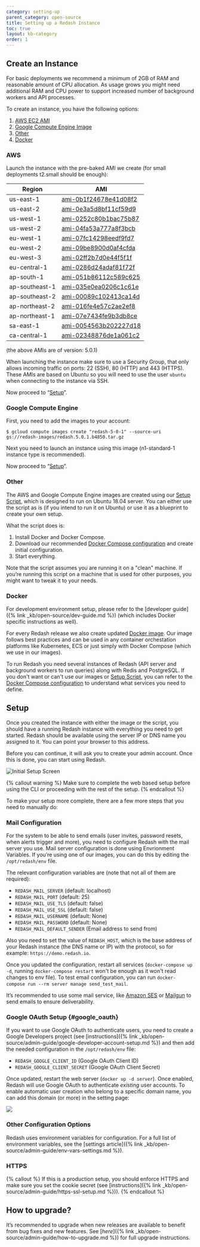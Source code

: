 ```yaml
---
category: setting-up
parent_category: open-source
title: Setting up a Redash Instance
toc: true
layout: kb-category
order: 1
---
```


## Create an Instance

For basic deployments we recommend a minimum of 2GB of RAM and reasonable amount of CPU allocation. As usage grows you might need additional RAM and CPU power to support increased number of background workers and API processes.

To create an instance, you have the following options:

1. [AWS EC2 AMI](#aws)
2. [Google Compute Engine Image](#gce)
3. [Other](#other)
4. [Docker](#docker)

### <a name="aws"></a> AWS

Launch the instance with the pre-baked AMI we create (for small deployments t2.small should be enough):

| Region | AMI |
| ------------- | -------------|
| us-east-1 | [ami-0b1f24678e41d08f2](https://console.aws.amazon.com/ec2/home?region=us-east-1#LaunchInstanceWizard:ami=ami-0b1f24678e41d08f2) |
| us-east-2 | [ami-0e3a5d8bf11cf59d9](https://console.aws.amazon.com/ec2/home?region=us-east-2#LaunchInstanceWizard:ami=ami-0e3a5d8bf11cf59d9) |
| us-west-1 | [ami-0252c80b1bac75b87](https://console.aws.amazon.com/ec2/home?region=us-west-1#LaunchInstanceWizard:ami=ami-0252c80b1bac75b87) |
| us-west-2 | [ami-04fa53a777a8f3bcb](https://console.aws.amazon.com/ec2/home?region=us-west-2#LaunchInstanceWizard:ami=ami-04fa53a777a8f3bcb) |
| eu-west-1 | [ami-07fc14298eedf9fd7](https://console.aws.amazon.com/ec2/home?region=eu-west-1#LaunchInstanceWizard:ami=ami-07fc14298eedf9fd7) |
| eu-west-2 | [ami-09be8900d0af4cfda](https://console.aws.amazon.com/ec2/home?region=eu-west-2#LaunchInstanceWizard:ami=ami-09be8900d0af4cfda) |
| eu-west-3 | [ami-02ff2b7d0e44f5f1f](https://console.aws.amazon.com/ec2/home?region=eu-west-3#LaunchInstanceWizard:ami=ami-02ff2b7d0e44f5f1f) |
| eu-central-1 | [ami-0286d24adaf81f72f](https://console.aws.amazon.com/ec2/home?region=eu-central-1#LaunchInstanceWizard:ami=ami-0286d24adaf81f72f) |
| ap-south-1 | [ami-051b86112c589c625](https://console.aws.amazon.com/ec2/home?region=ap-south-1#LaunchInstanceWizard:ami=ami-051b86112c589c625) |
| ap-southeast-1 | [ami-035e0ea0206c1c61e](https://console.aws.amazon.com/ec2/home?region=ap-southeast-1#LaunchInstanceWizard:ami=ami-035e0ea0206c1c61e) |
| ap-southeast-2 | [ami-00089c102413ca14d](https://console.aws.amazon.com/ec2/home?region=ap-southeast-2#LaunchInstanceWizard:ami=ami-00089c102413ca14d) |
| ap-northeast-2 | [ami-016fe4e57c2ae2ef8](https://console.aws.amazon.com/ec2/home?region=ap-northeast-2#LaunchInstanceWizard:ami=ami-016fe4e57c2ae2ef8) |
| ap-northeast-1 | [ami-07e7434fe9b3db8ce](https://console.aws.amazon.com/ec2/home?region=ap-northeast-1#LaunchInstanceWizard:ami=ami-07e7434fe9b3db8ce) |
| sa-east-1 | [ami-0054563b202227d18](https://console.aws.amazon.com/ec2/home?region=sa-east-1#LaunchInstanceWizard:ami=ami-0054563b202227d18) |
| ca-central-1 | [ami-02348876de1a061c2](https://console.aws.amazon.com/ec2/home?region=ca-central-1#LaunchInstanceWizard:ami=ami-02348876de1a061c2) |

(the above AMIs are of version: 5.0.1)

When launching the instance make sure to use a Security Group, that only allows incoming traffic on ports: 22 (SSH), 80 (HTTP) and 443 (HTTPS). These AMIs are based on Ubuntu so you will need to use the user `ubuntu` when connecting to the instance via SSH.

Now proceed to “[Setup](#setup-redash-instance-setup)”.

### <a name="gce"></a> Google Compute Engine

First, you need to add the images to your account:

```
$ gcloud compute images create "redash-5-0-1" --source-uri gs://redash-images/redash.5.0.1.b4850.tar.gz
```

Next you need to launch an instance using this image (n1-standard-1 instance type is recommended).

Now proceed to “[Setup](#setup-redash-instance-setup)”.

### <a name="other"></a> Other

The AWS and Google Compute Engine images are created using our [Setup Script](https://github.com/getredash/redash/tree/master/setup), which is designed to run on Ubuntu 18.04 server. You can either use the script as is (if you intend to run it on Ubuntu) or use it as a blueprint to create your own setup.

What the script does is:

1. Install Docker and Docker Compose.
2. Download our recommended [Docker Compose configuration](https://github.com/getredash/redash/blob/master/setup/docker-compose.yml) and create initial configuration.
3. Start everything.

Note that the script assumes you are running it on a "clean" machine. If you’re running this script on a machine that is used for other purposes, you might want to tweak it to your needs.

### <a name="docker"></a> Docker

For development environment setup, please refer to the [developer guide]({% link _kb/open-source/dev-guide.md %}) (which includes Docker specific instructions as well).

For every Redash release we also create updated [Docker image](https://hub.docker.com/r/redash/redash). Our image follows best practices and can be used in any container orchestation platforms like Kubernetes, ECS or just simply with Docker Compose (which we use in our images).

To run Redash you need several instances of Redash (API server and background workers to run queries) along with Redis and PostgreSQL. If you don't want or can't use our images or [Setup Script](https://github.com/getredash/redash/tree/master/setup), you can refer to the [Docker Compose configuration](https://github.com/getredash/redash/blob/master/setup/docker-compose.yml) to understand what services you need to define.

## <a name="setup-redash-instance-setup"></a> Setup

Once you created the instance with either the image or the script, you should have a running Redash instance with everything you need to get started. Redash should be available using the server IP or DNS name you assigned to it. You can point your browser to this address. 

Before you can continue, it will ask you to create your admin account. Once this is done, you can start using Redash. 

![Initial Setup Screen](/assets/images/docs/redash_initial_setup.png)

{% callout warning %}
Make sure to complete the web based setup before using the CLI or proceeding with the rest of the setup.
{% endcallout %}

To make your setup more complete, there are a few more steps that you need to manually do:

### Mail Configuration

For the system to be able to send emails (user invites, password resets, when alerts trigger and more), you need to configure Redash with the mail server you use. Mail server configuration is done using Envrionment Variables. If you’re using one of our images, you can do this by editing the `/opt/redash/env` file.

The relevant configuration variables are (note that not all of them are required):

* `REDASH_MAIL_SERVER` (default: localhost)
* `REDASH_MAIL_PORT` (default: 25)
* `REDASH_MAIL_USE_TLS` (default: false)
* `REDASH_MAIL_USE_SSL` (default: false)
* `REDASH_MAIL_USERNAME` (default: None)
* `REDASH_MAIL_PASSWORD` (default: None)
* `REDASH_MAIL_DEFAULT_SENDER` (Email address to send from)

Also you need to set the value of `REDASH_HOST`, which is the base address of your Redash instance (the DNS name or IP) with the protocol, so for example: `https://demo.redash.io`.

Once you updated the configuration, restart all services (`docker-compose up -d`, running `docker-compose restart` won't be enough as it won't read changes to env file). To test email configuration, you can run `docker-compose run --rm server manage send_test_mail`.

It’s recommended to use some mail service, like [Amazon SES](https://aws.amazon.com/ses/) or [Mailgun](http://www.mailgun.com/) to send emails to ensure deliverability.

### Google OAuth Setup {#google_oauth}

If you want to use Google OAuth to authenticate users, you need to create a Google Developers project (see [instructions]({% link _kb/open-source/admin-guide/google-developer-account-setup.md %}) and then add the needed configuration in the `/opt/redash/env` file:

* `REDASH_GOOGLE_CLIENT_ID` (Google OAuth Client ID)
* `REDASH_GOOGLE_CLIENT_SECRET` (Google OAuth Client Secret)

Once updated, restart the web server (`docker up -d server`). Once enabled, Redash will use Google OAuth to authenticate _existing_ user accounts. To enable automatic user creation who belong to a specific domain name, you can add this domain (or more) in the setting page:

![](/assets/images/docs/redash_google_oauth_domain.png)

### Other Configuration Options

Redash uses environment variables for configuration. For a full list of environment variables, see the [settings article]({% link _kb/open-source/admin-guide/env-vars-settings.md %}).


### HTTPS

{% callout %}
If this is a production setup, you should enforce HTTPS and make sure you set the cookie secret (see [instructions]({% link _kb/open-source/admin-guide/https-ssl-setup.md %})).
{% endcallout %}

## How to upgrade?

It’s recommended to upgrade when new releases are available to benefit from bug fixes and new features. See [_here_]({% link _kb/open-source/admin-guide/how-to-upgrade.md %}) for full upgrade instructions.
